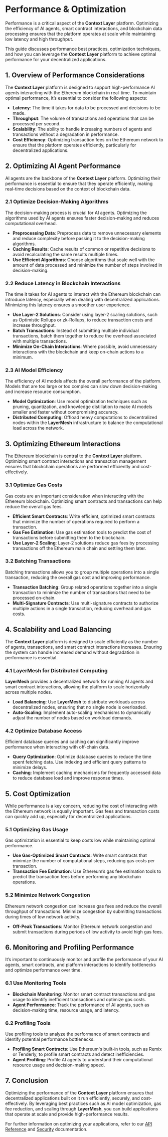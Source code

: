 # Performance & Optimization

Performance is a critical aspect of the **Context Layer** platform. Optimizing the efficiency of AI agents, smart contract interactions, and blockchain data processing ensures that the platform operates at scale while maintaining low latency and high throughput.

This guide discusses performance best practices, optimization techniques, and how you can leverage the **Context Layer** platform to achieve optimal performance for your decentralized applications.

## 1. **Overview of Performance Considerations**

The **Context Layer** platform is designed to support high-performance AI agents interacting with the Ethereum blockchain in real-time. To maintain optimal performance, it’s essential to consider the following aspects:

- **Latency**: The time it takes for data to be processed and decisions to be made.
- **Throughput**: The volume of transactions and operations that can be processed per second.
- **Scalability**: The ability to handle increasing numbers of agents and transactions without a degradation in performance.
- **Cost Efficiency**: Optimizing transaction fees on the Ethereum network to ensure that the platform operates efficiently, particularly for decentralized applications.

## 2. **Optimizing AI Agent Performance**

AI agents are the backbone of the **Context Layer** platform. Optimizing their performance is essential to ensure that they operate efficiently, making real-time decisions based on the context of blockchain data.

### 2.1 **Optimize Decision-Making Algorithms**

The decision-making process is crucial for AI agents. Optimizing the algorithms used by AI agents ensures faster decision-making and reduces computational overhead.

- **Preprocessing Data**: Preprocess data to remove unnecessary elements and reduce complexity before passing it to the decision-making algorithms.
- **Caching Results**: Cache results of common or repetitive decisions to avoid recalculating the same results multiple times.
- **Use Efficient Algorithms**: Choose algorithms that scale well with the amount of data processed and minimize the number of steps involved in decision-making.

### 2.2 **Reduce Latency in Blockchain Interactions**

The time it takes for AI agents to interact with the Ethereum blockchain can introduce latency, especially when dealing with decentralized applications. Minimizing this latency ensures a smoother user experience.

- **Use Layer-2 Solutions**: Consider using layer-2 scaling solutions, such as Optimistic Rollups or zk-Rollups, to reduce transaction costs and increase throughput.
- **Batch Transactions**: Instead of submitting multiple individual transactions, batch them together to reduce the overhead associated with multiple transactions.
- **Minimize On-Chain Interactions**: Where possible, avoid unnecessary interactions with the blockchain and keep on-chain actions to a minimum.

### 2.3 **AI Model Efficiency**

The efficiency of AI models affects the overall performance of the platform. Models that are too large or too complex can slow down decision-making and increase resource consumption.

- **Model Optimization**: Use model optimization techniques such as pruning, quantization, and knowledge distillation to make AI models smaller and faster without compromising accuracy.
- **Distributed Computing**: Offload heavy computations to decentralized nodes within the **LayerMesh** infrastructure to balance the computational load across the network.

## 3. **Optimizing Ethereum Interactions**

The Ethereum blockchain is central to the **Context Layer** platform. Optimizing smart contract interactions and transaction management ensures that blockchain operations are performed efficiently and cost-effectively.

### 3.1 **Optimize Gas Costs**

Gas costs are an important consideration when interacting with the Ethereum blockchain. Optimizing smart contracts and transactions can help reduce the overall gas fees.

- **Efficient Smart Contracts**: Write efficient, optimized smart contracts that minimize the number of operations required to perform a transaction.
- **Gas Fee Estimation**: Use gas estimation tools to predict the cost of transactions before submitting them to the blockchain.
- **Use Layer-2 Scaling**: Layer-2 solutions reduce gas fees by processing transactions off the Ethereum main chain and settling them later.

### 3.2 **Batching Transactions**

Batching transactions allows you to group multiple operations into a single transaction, reducing the overall gas cost and improving performance.

- **Transaction Batching**: Group related operations together into a single transaction to minimize the number of transactions that need to be processed on-chain.
- **Multi-Signature Contracts**: Use multi-signature contracts to authorize multiple actions in a single transaction, reducing overhead and gas costs.

## 4. **Scalability and Load Balancing**

The **Context Layer** platform is designed to scale efficiently as the number of agents, transactions, and smart contract interactions increases. Ensuring the system can handle increased demand without degradation in performance is essential.

### 4.1 **LayerMesh for Distributed Computing**

**LayerMesh** provides a decentralized network for running AI agents and smart contract interactions, allowing the platform to scale horizontally across multiple nodes.

- **Load Balancing**: Use **LayerMesh** to distribute workloads across decentralized nodes, ensuring that no single node is overloaded.
- **Auto-Scaling**: Implement auto-scaling mechanisms to dynamically adjust the number of nodes based on workload demands.

### 4.2 **Optimize Database Access**

Efficient database queries and caching can significantly improve performance when interacting with off-chain data.

- **Query Optimization**: Optimize database queries to reduce the time spent fetching data. Use indexing and efficient query patterns to minimize delays.
- **Caching**: Implement caching mechanisms for frequently accessed data to reduce database load and improve response times.

## 5. **Cost Optimization**

While performance is a key concern, reducing the cost of interacting with the Ethereum network is equally important. Gas fees and transaction costs can quickly add up, especially for decentralized applications.

### 5.1 **Optimizing Gas Usage**

Gas optimization is essential to keep costs low while maintaining optimal performance.

- **Use Gas-Optimized Smart Contracts**: Write smart contracts that minimize the number of computational steps, reducing gas costs per transaction.
- **Transaction Fee Estimation**: Use Ethereum’s gas fee estimation tools to predict the transaction fees before performing any blockchain operations.

### 5.2 **Minimize Network Congestion**

Ethereum network congestion can increase gas fees and reduce the overall throughput of transactions. Minimize congestion by submitting transactions during times of low network activity.

- **Off-Peak Transactions**: Monitor Ethereum network congestion and submit transactions during periods of low activity to avoid high gas fees.

## 6. **Monitoring and Profiling Performance**

It’s important to continuously monitor and profile the performance of your AI agents, smart contracts, and platform interactions to identify bottlenecks and optimize performance over time.

### 6.1 **Use Monitoring Tools**

- **Blockchain Monitoring**: Monitor smart contract transactions and gas usage to identify inefficient transactions and optimize gas costs.
- **Agent Performance**: Track the performance of AI agents, such as decision-making time, resource usage, and latency.

### 6.2 **Profiling Tools**

Use profiling tools to analyze the performance of smart contracts and identify potential performance bottlenecks.

- **Profiling Smart Contracts**: Use Ethereum's built-in tools, such as Remix or Tenderly, to profile smart contracts and detect inefficiencies.
- **Agent Profiling**: Profile AI agents to understand their computational resource usage and decision-making speed.

## 7. **Conclusion**

Optimizing the performance of the **Context Layer** platform ensures that decentralized applications built on it run efficiently, securely, and cost-effectively. By leveraging best practices such as AI model optimization, gas fee reduction, and scaling through **LayerMesh**, you can build applications that operate at scale and provide high-performance results.

For further information on optimizing your applications, refer to our [API Reference](./api-reference.md) and [Security](./security.md) documentation.

